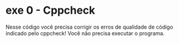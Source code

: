 # exe 0 - Cppcheck

Nesse código você precisa corrigir os erros de qualidade de código indicado pelo cppcheck! Você não precisa executar o programa.
